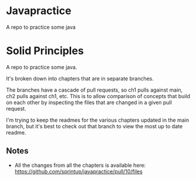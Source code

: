 # Javapractice

A repo to practice some java

Solid Principles
=======
A repo to practice some java.

It's broken down into chapters that are in separate branches. 

The branches have a cascade of pull requests, so ch1 pulls against main, ch2 pulls against ch1, etc. This is to allow comparison of concepts that build on each other by inspecting the files that are changed in a given pull request. 

I'm trying to keep the readmes for the various chapters updated in the main branch, but it's best to check out that branch to view the most up to date readme.

## Notes
- All the changes from all the chapters is available here: https://github.com/sprintup/javapractice/pull/10/files
